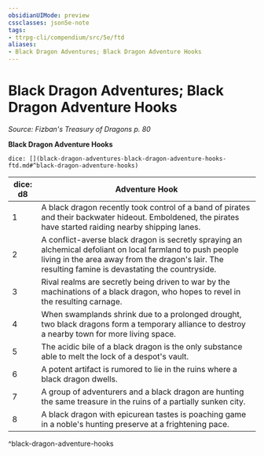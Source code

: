 ```yaml
---
obsidianUIMode: preview
cssclasses: json5e-note
tags:
- ttrpg-cli/compendium/src/5e/ftd
aliases:
- Black Dragon Adventures; Black Dragon Adventure Hooks
---
```

# Black Dragon Adventures; Black Dragon Adventure Hooks
*Source: Fizban's Treasury of Dragons p. 80* 

**Black Dragon Adventure Hooks**

`dice: [](black-dragon-adventures-black-dragon-adventure-hooks-ftd.md#^black-dragon-adventure-hooks)`

| dice: d8 | Adventure Hook |
|----------|----------------|
| 1 | A black dragon recently took control of a band of pirates and their backwater hideout. Emboldened, the pirates have started raiding nearby shipping lanes. |
| 2 | A conflict-averse black dragon is secretly spraying an alchemical defoliant on local farmland to push people living in the area away from the dragon's lair. The resulting famine is devastating the countryside. |
| 3 | Rival realms are secretly being driven to war by the machinations of a black dragon, who hopes to revel in the resulting carnage. |
| 4 | When swamplands shrink due to a prolonged drought, two black dragons form a temporary alliance to destroy a nearby town for more living space. |
| 5 | The acidic bile of a black dragon is the only substance able to melt the lock of a despot's vault. |
| 6 | A potent artifact is rumored to lie in the ruins where a black dragon dwells. |
| 7 | A group of adventurers and a black dragon are hunting the same treasure in the ruins of a partially sunken city. |
| 8 | A black dragon with epicurean tastes is poaching game in a noble's hunting preserve at a frightening pace. |
^black-dragon-adventure-hooks